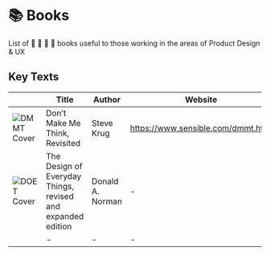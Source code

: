 # 📚 Books
List of 📕 📙 📗 📘 books useful to those working in the areas of Product Design &amp; UX

## Key Texts

| | Title  | Author | Website | Amazon (UK) | Notes |
| ------------- | ------------- | ------------- | ------------- | ------------- | ------------- |
| ![DMMT Cover](https://images-na.ssl-images-amazon.com/images/I/51pnouuPO5L._SX387_BO1,204,203,200_.jpg) | Don’t Make Me Think, Revisited  | Steve Krug | https://www.sensible.com/dmmt.html  | http://amzn.eu/5Iy3K5b  | - |
| ![DOET Cover](https://images-na.ssl-images-amazon.com/images/I/41qRRoovEWL._SX331_BO1,204,203,200_.jpg) | The Design of Everyday Things, revised and expanded edition | Donald A. Norman | - | http://amzn.eu/hBHJrjl | - |
| | - | - | - | - | - |
